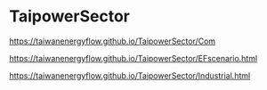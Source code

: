 # TaipowerSector
https://taiwanenergyflow.github.io/TaipowerSector/Com

https://taiwanenergyflow.github.io/TaipowerSector/EFscenario.html

https://taiwanenergyflow.github.io/TaipowerSector/Industrial.html
